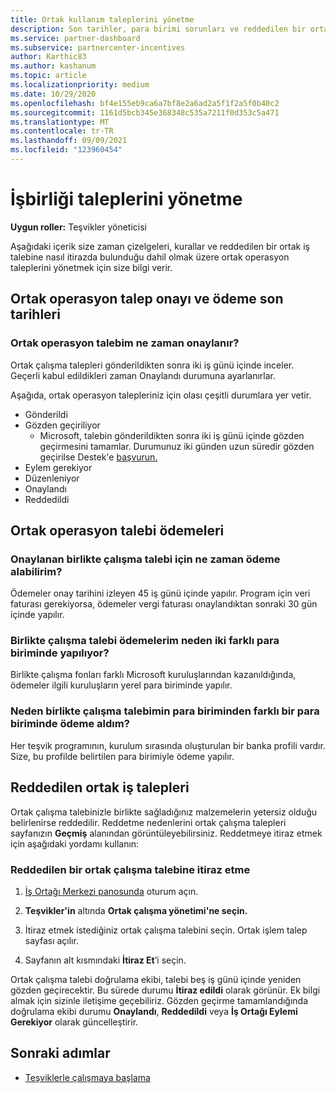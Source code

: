 ```yaml
---
title: Ortak kullanım taleplerini yönetme
description: Son tarihler, para birimi sorunları ve reddedilen bir ortak operasyon talebine nasıl itirazda bulunduğu dahil olmak üzere ortak işlem talep sürecini anlıyoruz.
ms.service: partner-dashboard
ms.subservice: partnercenter-incentives
author: Karthic83
ms.author: kashanum
ms.topic: article
ms.localizationpriority: medium
ms.date: 10/29/2020
ms.openlocfilehash: bf4e155eb9ca6a7bf8e2a6ad2a5f1f2a5f0b40c2
ms.sourcegitcommit: 1161d5bcb345e368348c535a7211f0d353c5a471
ms.translationtype: MT
ms.contentlocale: tr-TR
ms.lasthandoff: 09/09/2021
ms.locfileid: "123960454"
---
```

# <a name="manage-incentives-co-op-claims"></a>İşbirliği taleplerini yönetme

**Uygun roller:** Teşvikler yöneticisi

Aşağıdaki içerik size zaman çizelgeleri, kurallar ve reddedilen bir ortak iş talebine nasıl itirazda bulunduğu dahil olmak üzere ortak operasyon taleplerini yönetmek için size bilgi verir.

## <a name="co-op-claims-approval-and-payment-deadlines"></a>Ortak operasyon talep onayı ve ödeme son tarihleri

### <a name="when-will-my-co-op-claim-be-approved"></a>Ortak operasyon talebim ne zaman onaylanır?

Ortak çalışma talepleri gönderildikten sonra iki iş günü içinde inceler. Geçerli kabul edildikleri zaman Onaylandı durumuna ayarlanırlar.  

Aşağıda, ortak operasyon talepleriniz için olası çeşitli durumlara yer vetir.

- Gönderildi
- Gözden geçiriliyor
  - Microsoft, talebin gönderildikten sonra iki iş günü içinde gözden geçirmesini tamamlar. Durumunuz iki günden uzun süredir gözden geçirilse Destek'e [başvurun.](https://partner.microsoft.com/dashboard/support/incentives/servicerequests?category=incentives)
- Eylem gerekiyor
- Düzenleniyor
- Onaylandı
- Reddedildi

## <a name="co-op-claim-payments"></a>Ortak operasyon talebi ödemeleri

### <a name="when-will-i-get-the-payment-for-the-approved-co-op-claim"></a>Onaylanan birlikte çalışma talebi için ne zaman ödeme alabilirim?

Ödemeler onay tarihini izleyen 45 iş günü içinde yapılır. Program için veri faturası gerekiyorsa, ödemeler vergi faturası onaylandıktan sonraki 30 gün içinde yapılır.

### <a name="why-are-my-co-op-claim-payments-made-in-two-different-currencies"></a>Birlikte çalışma talebi ödemelerim neden iki farklı para biriminde yapılıyor?

Birlikte çalışma fonları farklı Microsoft kuruluşlarından kazanıldığında, ödemeler ilgili kuruluşların yerel para biriminde yapılır.  

### <a name="why-was-i-paid-in-a-currency-other-than-my-co-op-claim-currency"></a>Neden birlikte çalışma talebimin para biriminden farklı bir para biriminde ödeme aldım?

Her teşvik programının, kurulum sırasında oluşturulan bir banka profili vardır. Size, bu profilde belirtilen para birimiyle ödeme yapılır.

## <a name="rejected-co-op-claims"></a>Reddedilen ortak iş talepleri

Ortak çalışma talebinizle birlikte sağladığınız malzemelerin yetersiz olduğu belirlenirse reddedilir. Reddetme nedenlerini ortak çalışma talepleri sayfanızın **Geçmiş** alanından görüntüleyebilirsiniz. Reddetmeye itiraz etmek için aşağıdaki yordamı kullanın:

### <a name="dispute-a-rejected-co-op-claim"></a>Reddedilen bir ortak çalışma talebine itiraz etme

1. [İş Ortağı Merkezi panosunda](https://partner.microsoft.com/dashboard/) oturum açın.

2. **Teşvikler'in** altında **Ortak çalışma yönetimi'ne seçin.**

3. İtiraz etmek istediğiniz ortak çalışma talebini seçin. Ortak işlem talep sayfası açılır.

4. Sayfanın alt kısmındaki **İtiraz Et**’i seçin.

Ortak çalışma talebi doğrulama ekibi, talebi beş iş günü içinde yeniden gözden geçirecektir. Bu sürede durumu **İtiraz edildi** olarak görünür. Ek bilgi almak için sizinle iletişime geçebiliriz. Gözden geçirme tamamlandığında doğrulama ekibi durumu **Onaylandı**, **Reddedildi** veya **İş Ortağı Eylemi Gerekiyor** olarak güncelleştirir.

## <a name="next-steps"></a>Sonraki adımlar

- [Teşviklerle çalışmaya başlama](incentives-get-started-intro.md)

